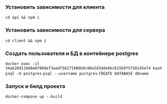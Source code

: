 ### Установить зависимости для клиента
``cd api && npm i``

### Установить зависимости для сервера
``cd client && npm i``

### Создать пользователя и БД в контейнере postgres

``docker exec -it 34a620d11048e07060ef3aed756271980b9c90e2d3dde66c615b975f50145e74 bash``
``psql -U postgres``
``psql --username postgres``
``CREATE DATABASE dbname``

### Запуск и билд проекта 
``docker-compose up --build``
````
````
````
````
